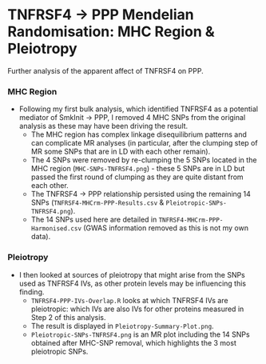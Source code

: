 # TNFRSF4 → PPP Mendelian Randomisation: MHC Region & Pleiotropy
Further analysis of the apparent affect of TNFRSF4 on PPP. 

### MHC Region
* Following my first bulk analysis, which identified TNFRSF4 as a potential mediator of SmkInit → PPP, I removed 4 MHC SNPs from the original analysis as these may have been driving the result.
  * The MHC region has complex linkage disequilibrium patterns and can complicate MR analyses (in particular, after the clumping step of MR some SNPs that are in LD with each other remain).
  * The 4 SNPs were removed by re-clumping the 5 SNPs located in the MHC region (`MHC-SNPs-TNFRSF4.png`) - these 5 SNPs are in LD but passed the first round of clumping as they are quite distant from each other.
  * The TNFRSF4 → PPP relationship persisted using the remaining 14 SNPs (`TNFRSF4-MHCrm-PPP-Results.csv` & `Pleiotropic-SNPs-TNFRSF4.png`).
  * The 14 SNPs used here are detailed in `TNFRSF4-MHCrm-PPP-Harmonised.csv` (GWAS information removed as this is not my own data).

### Pleiotropy
* I then looked at sources of pleiotropy that might arise from the SNPs used as TNFRSF4 IVs, as other protein levels may be influencing this finding.
  * `TNFRSF4-PPP-IVs-Overlap.R` looks at which TNFRSF4 IVs are pleiotropic: which IVs are also IVs for other proteins measured in Step 2 of this analysis.
  * The result is displayed in `Pleiotropy-Summary-Plot.png`.
  * `Pleiotropic-SNPs-TNFRSF4.png` is an MR plot including the 14 SNPs obtained after MHC-SNP removal, which highlights the 3 most pleiotropic SNPs.
